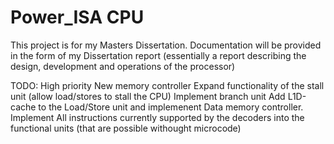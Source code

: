 # Power_ISA CPU
This project is for my Masters Dissertation. Documentation will be provided in the form of my Dissertation report (essentially a report describing the design, development and operations of the processor)

TODO:
High priority
New memory controller
Expand functionality of the stall unit (allow load/stores to stall the CPU)
Implement branch unit
Add L1D-cache to the Load/Store unit and implemenent Data memory controller.
Implement All instructions currently supported by the decoders into the functional units (that are possible withought microcode)
